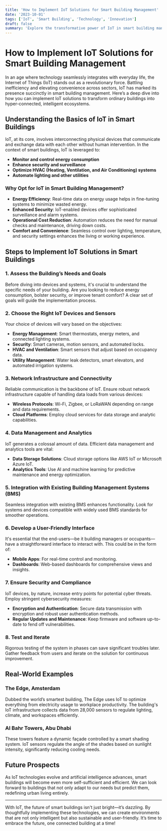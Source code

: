 ```yaml
---
title: 'How to Implement IoT Solutions for Smart Building Management'
date: '2023-10-01'
tags: ['IoT', 'Smart Building', 'Technology', 'Innovation']
draft: false
summary: 'Explore the transformative power of IoT in smart building management. Learn how these advanced solutions can optimize energy use, enhance security, and improve the overall quality of urban living spaces.'
---
```


# How to Implement IoT Solutions for Smart Building Management

In an age where technology seamlessly integrates with everyday life, the Internet of Things (IoT) stands out as a revolutionary force. Battling inefficiency and elevating convenience across sectors, IoT has marked its presence succinctly in smart building management. Here’s a deep dive into how you can implement IoT solutions to transform ordinary buildings into hyper-connected, intelligent ecosystems.

## Understanding the Basics of IoT in Smart Buildings

IoT, at its core, involves interconnecting physical devices that communicate and exchange data with each other without human intervention. In the context of smart buildings, IoT is leveraged to:

- **Monitor and control energy consumption**
- **Enhance security and surveillance**
- **Optimize HVAC (Heating, Ventilation, and Air Conditioning) systems**
- **Automate lighting and other utilities**

### Why Opt for IoT in Smart Building Management?

- **Energy Efficiency**: Real-time data on energy usage helps in fine-tuning systems to minimize wasted energy.
- **Enhanced Security**: IoT-enabled devices offer sophisticated surveillance and alarm systems.
- **Operational Cost Reduction**: Automation reduces the need for manual checks and maintenance, driving down costs.
- **Comfort and Convenience**: Seamless control over lighting, temperature, and security settings enhances the living or working experience.

## Steps to Implement IoT Solutions in Smart Buildings

### 1. Assess the Building’s Needs and Goals

Before diving into devices and systems, it's crucial to understand the specific needs of your building. Are you looking to reduce energy consumption, bolster security, or improve tenant comfort? A clear set of goals will guide the implementation process.

### 2. Choose the Right IoT Devices and Sensors

Your choice of devices will vary based on the objectives:
- **Energy Management**: Smart thermostats, energy meters, and connected lighting systems.
- **Security**: Smart cameras, motion sensors, and automated locks.
- **HVAC and Ventilation**: Smart sensors that adjust based on occupancy data.
- **Utility Management**: Water leak detectors, smart elevators, and automated irrigation systems.

### 3. Network Infrastructure and Connectivity

Reliable communication is the backbone of IoT. Ensure robust network infrastructure capable of handling data loads from various devices:
- **Wireless Protocols**: Wi-Fi, Zigbee, or LoRaWAN depending on range and data requirements.
- **Cloud Platforms**: Employ cloud services for data storage and analytic capabilities.

### 4. Data Management and Analytics

IoT generates a colossal amount of data. Efficient data management and analytics tools are vital:
- **Data Storage Solutions**: Cloud storage options like AWS IoT or Microsoft Azure IoT.
- **Analytics Tools**: Use AI and machine learning for predictive maintenance and energy optimization.

### 5. Integration with Existing Building Management Systems (BMS)

Seamless integration with existing BMS enhances functionality. Look for systems and devices compatible with widely used BMS standards for smoother operations.

### 6. Develop a User-Friendly Interface

It's essential that the end-users—be it building managers or occupants—have a straightforward interface to interact with. This could be in the form of:
- **Mobile Apps**: For real-time control and monitoring.
- **Dashboards**: Web-based dashboards for comprehensive views and insights.

### 7. Ensure Security and Compliance

IoT devices, by nature, increase entry points for potential cyber threats. Employ stringent cybersecurity measures:
- **Encryption and Authentication**: Secure data transmission with encryption and robust user authentication methods.
- **Regular Updates and Maintenance**: Keep firmware and software up-to-date to fend off vulnerabilities.

### 8. Test and Iterate

Rigorous testing of the system in phases can save significant troubles later. Gather feedback from users and iterate on the solution for continuous improvement.

## Real-World Examples

### The Edge, Amsterdam

Dubbed the world’s smartest building, The Edge uses IoT to optimize everything from electricity usage to workplace productivity. The building's IoT infrastructure collects data from 28,000 sensors to regulate lighting, climate, and workspaces efficiently.

### Al Bahr Towers, Abu Dhabi

These towers feature a dynamic façade controlled by a smart shading system. IoT sensors regulate the angle of the shades based on sunlight intensity, significantly reducing cooling needs.

## Future Prospects

As IoT technologies evolve and artificial intelligence advances, smart buildings will become even more self-sufficient and efficient. We can look forward to buildings that not only adapt to our needs but predict them, redefining urban living entirely.

---

With IoT, the future of smart buildings isn't just bright—it’s dazzling. By thoughtfully implementing these technologies, we can create environments that are not only intelligent but also sustainable and user-friendly. It’s time to embrace the future, one connected building at a time!
